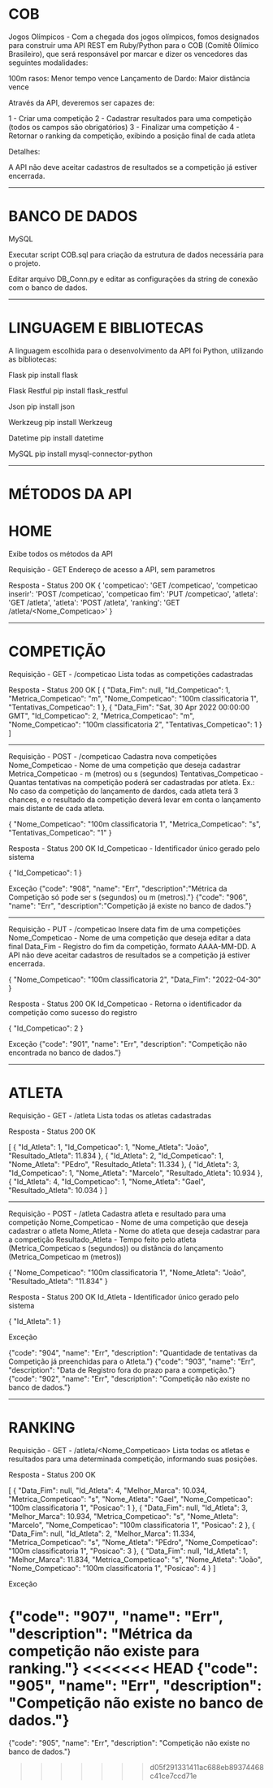 # COB
Jogos Olímpicos - Com a chegada dos jogos olímpicos, fomos designados para construir uma API REST em Ruby/Python para o COB (Comitê Olímico Brasileiro), que será responsável por marcar e dizer os vencedores das seguintes modalidades:

100m rasos: Menor tempo vence
Lançamento de Dardo: Maior distância vence

Através da API, deveremos ser capazes de:

1 - Criar uma competição
2 - Cadastrar resultados para uma competição (todos os campos são obrigatórios)
3 - Finalizar uma competição
4 - Retornar o ranking da competição, exibindo a posição final de cada atleta

Detalhes:

A API não deve aceitar cadastros de resultados se a competição já estiver encerrada.

------------------------------------------------
# BANCO DE DADOS
MySQL

Executar script COB.sql para criação da estrutura de dados necessária para o projeto.

Editar arquivo DB_Conn.py e editar as configurações da string de conexão com o banco de dados.

------------------------------------------------
# LINGUAGEM E BIBLIOTECAS
A linguagem escolhida para o desenvolvimento da API foi Python, utilizando as bibliotecas:

Flask
pip install flask

Flask Restful
pip install flask_restful

Json
pip install json

Werkzeug
pip install Werkzeug

Datetime
pip install datetime

MySQL
pip install mysql-connector-python

------------------------------------------------
# MÉTODOS DA API

# HOME
Exibe todos os métodos da API

Requisição - GET
Endereço de acesso a API, sem parametros

Resposta - Status 200 OK
{
    'competicao': 'GET /competicao',
    'competicao inserir': 'POST /competicao',
    'competicao fim': 'PUT /competicao',
    'atleta': 'GET /atleta',
    'atleta': 'POST /atleta',
    'ranking': 'GET /atleta/<Nome_Competicao>'
}

------------------------------------------------
# COMPETIÇÃO

Requisição - GET - /competicao
Lista todas as competições cadastradas

Resposta - Status 200 OK
[
    {
        "Data_Fim": null,
        "Id_Competicao": 1,
        "Metrica_Competicao": "m",
        "Nome_Competicao": "100m classificatoria 1",
        "Tentativas_Competicao": 1
    },
    {
        "Data_Fim": "Sat, 30 Apr 2022 00:00:00 GMT",
        "Id_Competicao": 2,
        "Metrica_Competicao": "m",
        "Nome_Competicao": "100m classificatoria 2",
        "Tentativas_Competicao": 1
    }
]

------------------------------------------------

Requisição - POST - /competicao
Cadastra nova competições
Nome_Competicao - Nome de uma competição que deseja cadastrar
Metrica_Competicao - m (metros) ou s (segundos)
Tentativas_Competicao - Quantas tentativas na competição poderá ser cadastradas por atleta. Ex.: No caso da competição do lançamento de dardos, cada atleta terá 3 chances, e o resultado da competição deverá levar em conta o lançamento mais distante de cada atleta.

{
  "Nome_Competicao": "100m classificatoria 1", 
  "Metrica_Competicao": "s", 
  "Tentativas_Competicao": "1"
}

Resposta - Status 200 OK
Id_Competicao - Identificador único gerado pelo sistema

{
    "Id_Competicao": 1
}

Exceção
{"code": "908", "name": "Err", "description":"Métrica da Competição só pode ser s (segundos) ou m (metros)."}
{"code": "906", "name": "Err", "description":"Competição já existe no banco de dados."}

------------------------------------------------

Requisição - PUT - /competicao
Insere data fim de uma competições
Nome_Competicao - Nome de uma competição que deseja editar a data final
Data_Fim - Registro do fim da competição, formato AAAA-MM-DD. A API não deve aceitar cadastros de resultados se a competição já estiver encerrada.

{
  "Nome_Competicao": "100m classificatoria 2", 
  "Data_Fim": "2022-04-30"
}

Resposta - Status 200 OK
Id_Competicao - Retorna o identificador da competição como sucesso do registro

{
    "Id_Competicao": 2
}

Exceção
{"code": "901", "name": "Err", "description": "Competição não encontrada no banco de dados."}

------------------------------------------------
# ATLETA

Requisição - GET - /atleta
Lista todas os atletas cadastradas

Resposta - Status 200 OK

[
    {
        "Id_Atleta": 1,
        "Id_Competicao": 1,
        "Nome_Atleta": "João",
        "Resultado_Atleta": 11.834
    },
    {
        "Id_Atleta": 2,
        "Id_Competicao": 1,
        "Nome_Atleta": "PEdro",
        "Resultado_Atleta": 11.334
    },
    {
        "Id_Atleta": 3,
        "Id_Competicao": 1,
        "Nome_Atleta": "Marcelo",
        "Resultado_Atleta": 10.934
    },
    {
        "Id_Atleta": 4,
        "Id_Competicao": 1,
        "Nome_Atleta": "Gael",
        "Resultado_Atleta": 10.034
    }
]

------------------------------------------------

Requisição - POST - /atleta
Cadastra atleta e resultado para uma competição
Nome_Competicao - Nome de uma competição que deseja cadastrar o atleta
Nome_Atleta - Nome do atleta que deseja cadastrar para a competição
Resultado_Atleta - Tempo feito pelo atleta (Metrica_Competicao s (segundos)) ou distância do lançamento (Metrica_Competicao m (metros))

{
  "Nome_Competicao": "100m classificatoria 1", 
  "Nome_Atleta": "João",
  "Resultado_Atleta": "11.834"
}

Resposta - Status 200 OK
Id_Atleta - Identificador único gerado pelo sistema

{
    "Id_Atleta": 1
}

Exceção

{"code": "904", "name": "Err", "description": "Quantidade de tentativas da Competição já preenchidas para o Atleta."}
{"code": "903", "name": "Err", "description": "Data de Registro fora do prazo para a competição."}
{"code": "902", "name": "Err", "description": "Competição não existe no banco de dados."}

------------------------------------------------
# RANKING

Requisição - GET - /atleta/<Nome_Competicao>
Lista todas os atletas e resultados para uma determinada competição, informando suas posições. 

Resposta - Status 200 OK

[
    {
        "Data_Fim": null,
        "Id_Atleta": 4,
        "Melhor_Marca": 10.034,
        "Metrica_Competicao": "s",
        "Nome_Atleta": "Gael",
        "Nome_Competicao": "100m classificatoria 1",
        "Posicao": 1
    },
    {
        "Data_Fim": null,
        "Id_Atleta": 3,
        "Melhor_Marca": 10.934,
        "Metrica_Competicao": "s",
        "Nome_Atleta": "Marcelo",
        "Nome_Competicao": "100m classificatoria 1",
        "Posicao": 2
    },
    {
        "Data_Fim": null,
        "Id_Atleta": 2,
        "Melhor_Marca": 11.334,
        "Metrica_Competicao": "s",
        "Nome_Atleta": "PEdro",
        "Nome_Competicao": "100m classificatoria 1",
        "Posicao": 3
    },
    {
        "Data_Fim": null,
        "Id_Atleta": 1,
        "Melhor_Marca": 11.834,
        "Metrica_Competicao": "s",
        "Nome_Atleta": "João",
        "Nome_Competicao": "100m classificatoria 1",
        "Posicao": 4
    }
]

Exceção

{"code": "907", "name": "Err", "description": "Métrica da competição não existe para ranking."}
<<<<<<< HEAD
{"code": "905", "name": "Err", "description": "Competição não existe no banco de dados."}
=======
{"code": "905", "name": "Err", "description": "Competição não existe no banco de dados."}
>>>>>>> d05f291331411ac688eb89374468c41ce7ccd71e
